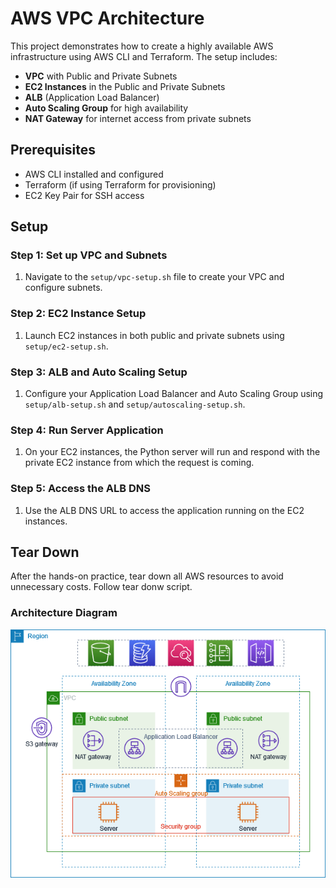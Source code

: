 # AWS VPC Architecture

This project demonstrates how to create a highly available AWS infrastructure using AWS CLI and Terraform. The setup includes:
- **VPC** with Public and Private Subnets
- **EC2 Instances** in the Public and Private Subnets
- **ALB** (Application Load Balancer)
- **Auto Scaling Group** for high availability
- **NAT Gateway** for internet access from private subnets

## Prerequisites

- AWS CLI installed and configured
- Terraform (if using Terraform for provisioning)
- EC2 Key Pair for SSH access

## Setup

### Step 1: Set up VPC and Subnets
1. Navigate to the `setup/vpc-setup.sh` file to create your VPC and configure subnets.

### Step 2: EC2 Instance Setup
1. Launch EC2 instances in both public and private subnets using `setup/ec2-setup.sh`.

### Step 3: ALB and Auto Scaling Setup
1. Configure your Application Load Balancer and Auto Scaling Group using `setup/alb-setup.sh` and `setup/autoscaling-setup.sh`.

### Step 4: Run Server Application
1. On your EC2 instances, the Python server will run and respond with the private EC2 instance from which the request is coming.

### Step 5: Access the ALB DNS
1. Use the ALB DNS URL to access the application running on the EC2 instances.

## Tear Down

After the hands-on practice, tear down all AWS resources to avoid unnecessary costs. Follow  tear donw script.

### Architecture Diagram
![Architecture Diagram](aws-vpc-architecture/docs/vpc-example-private-subnets.png)
